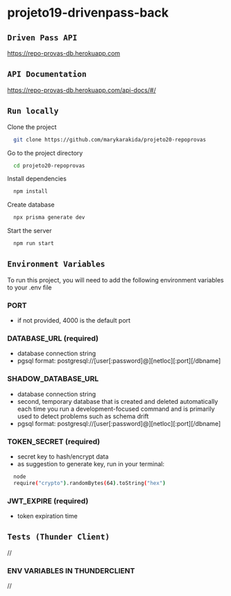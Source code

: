 # projeto19-drivenpass-back

## `Driven Pass API`

https://repo-provas-db.herokuapp.com

## `API Documentation`

https://repo-provas-db.herokuapp.com/api-docs/#/

## `Run locally`

Clone the project

```bash
  git clone https://github.com/marykarakida/projeto20-repoprovas
```

Go to the project directory

```bash
  cd projeto20-repoprovas
```

Install dependencies

```bash
  npm install
```

Create database

```bash
  npx prisma generate dev
```

Start the server

```bash
  npm run start
```

## `Environment Variables`

To run this project, you will need to add the following environment variables to your .env file

### PORT

-   if not provided, 4000 is the default port

### DATABASE_URL (required)

-   database connection string
-   pgsql format: postgresql://[user[:password]@][netloc][:port][/dbname]

### SHADOW_DATABASE_URL

-   database connection string
-   second, temporary database that is created and deleted automatically each time you run a development-focused command and is primarily used to detect problems such as schema drift
-   pgsql format: postgresql://[user[:password]@][netloc][:port][/dbname]

### TOKEN_SECRET (required)

-   secret key to hash/encrypt data
-   as suggestion to generate key, run in your terminal:

```bash
  node
  require("crypto").randomBytes(64).toString("hex")
```

### JWT_EXPIRE (required)

-   token expiration time

## `Tests (Thunder Client)`

//

### ENV VARIABLES IN THUNDERCLIENT

//
